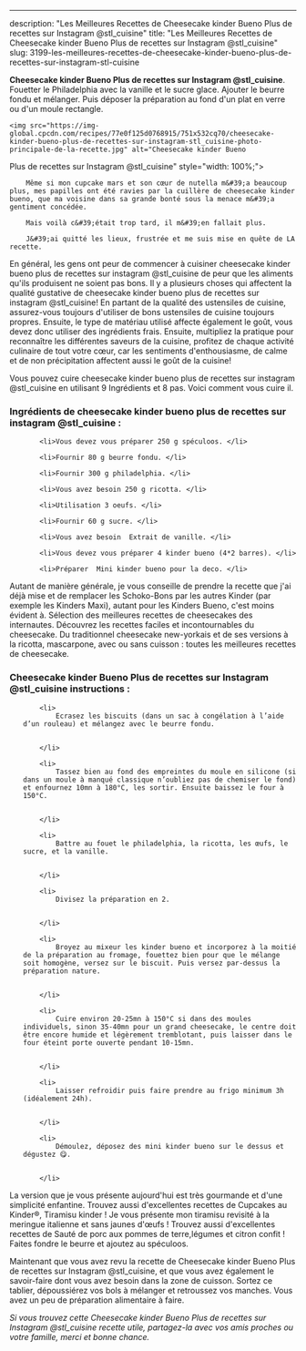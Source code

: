 ---
description: "Les Meilleures Recettes de Cheesecake kinder Bueno  Plus de recettes sur Instagram @stl_cuisine"
title: "Les Meilleures Recettes de Cheesecake kinder Bueno  Plus de recettes sur Instagram @stl_cuisine"
slug: 3199-les-meilleures-recettes-de-cheesecake-kinder-bueno-plus-de-recettes-sur-instagram-stl-cuisine

<p>
	<strong>Cheesecake kinder Bueno 
Plus de recettes sur Instagram @stl_cuisine</strong>. 
	Fouetter le Philadelphia avec la vanille et le sucre glace. Ajouter le beurre fondu et mélanger. Puis déposer la préparation au fond d&#39;un plat en verre ou d&#39;un moule rectangle.
</p>
<p>
	
	<img src="https://img-global.cpcdn.com/recipes/77e0f125d0768915/751x532cq70/cheesecake-kinder-bueno-plus-de-recettes-sur-instagram-stl_cuisine-photo-principale-de-la-recette.jpg" alt="Cheesecake kinder Bueno 
Plus de recettes sur Instagram @stl_cuisine" style="width: 100%;">
	
	
		Même si mon cupcake mars et son cœur de nutella m&#39;a beaucoup plus, mes papilles ont été ravies par la cuillère de cheesecake kinder bueno, que ma voisine dans sa grande bonté sous la menace m&#39;a gentiment concédée.
	
		Mais voilà c&#39;était trop tard, il m&#39;en fallait plus.
	
		J&#39;ai quitté les lieux, frustrée et me suis mise en quête de LA recette.
	
</p>

En général, les gens ont peur de commencer à cuisiner cheesecake kinder bueno 
plus de recettes sur instagram @stl_cuisine de peur que les aliments qu'ils produisent ne soient pas bons. Il y a plusieurs choses qui affectent la qualité gustative de cheesecake kinder bueno 
plus de recettes sur instagram @stl_cuisine! En partant de la qualité des ustensiles de cuisine, assurez-vous toujours d'utiliser de bons ustensiles de cuisine toujours propres. Ensuite, le type de matériau utilisé affecte également le goût, vous devez donc utiliser des ingrédients frais. Ensuite, multipliez la pratique pour reconnaître les différentes saveurs de la cuisine, profitez de chaque activité culinaire de tout votre cœur, car les sentiments d'enthousiasme, de calme et de non précipitation affectent aussi le goût de la cuisine!

<!--inarticleads1-->

Vous pouvez cuire cheesecake kinder bueno 
plus de recettes sur instagram @stl_cuisine en utilisant 9 Ingrédients et 8 pas. Voici comment vous cuire il.

<h3>Ingrédients de cheesecake kinder bueno 
plus de recettes sur instagram @stl_cuisine :</h3>

<ol>
	
		<li>Vous devez vous préparer 250 g spéculoos. </li>
	
		<li>Fournir 80 g beurre fondu. </li>
	
		<li>Fournir 300 g philadelphia. </li>
	
		<li>Vous avez besoin 250 g ricotta. </li>
	
		<li>Utilisation 3 oeufs. </li>
	
		<li>Fournir 60 g sucre. </li>
	
		<li>Vous avez besoin  Extrait de vanille. </li>
	
		<li>Vous devez vous préparer 4 kinder bueno (4*2 barres). </li>
	
		<li>Préparer  Mini kinder bueno pour la deco. </li>
	
</ol>

Autant de manière générale, je vous conseille de prendre la recette que j&#39;ai déjà mise et de remplacer les Schoko-Bons par les autres Kinder (par exemple les Kinders Maxi), autant pour les Kinders Bueno, c&#39;est moins évident à. Sélection des meilleures recettes de cheesecakes des internautes. Découvrez les recettes faciles et incontournables du cheesecake. Du traditionnel cheesecake new-yorkais et de ses versions à la ricotta, mascarpone, avec ou sans cuisson : toutes les meilleures recettes de cheesecake. 

<!--inarticleads2-->

<h3>Cheesecake kinder Bueno 
Plus de recettes sur Instagram @stl_cuisine instructions :</h3>

<ol>
	
		<li>
			Ecrasez les biscuits (dans un sac à congélation à l’aide d’un rouleau) et mélangez avec le beurre fondu.
			
			
		</li>
	
		<li>
			Tassez bien au fond des empreintes du moule en silicone (si dans un moule à manqué classique n’oubliez pas de chemiser le fond) et enfournez 10mn à 180°C, les sortir. Ensuite baissez le four à 150°C.
			
			
		</li>
	
		<li>
			Battre au fouet le philadelphia, la ricotta, les œufs, le sucre, et la vanille.
			
			
		</li>
	
		<li>
			Divisez la préparation en 2.
			
			
		</li>
	
		<li>
			Broyez au mixeur les kinder bueno et incorporez à la moitié de la préparation au fromage, fouettez bien pour que le mélange soit homogène, versez sur le biscuit. Puis versez par-dessus la préparation nature.
			
			
		</li>
	
		<li>
			Cuire environ 20-25mn à 150°C si dans des moules individuels, sinon 35-40mn pour un grand cheesecake, le centre doit être encore humide et légèrement tremblotant, puis laisser dans le four éteint porte ouverte pendant 10-15mn.
			
			
		</li>
	
		<li>
			Laisser refroidir puis faire prendre au frigo minimum 3h (idéalement 24h).
			
			
		</li>
	
		<li>
			Démoulez, déposez des mini kinder bueno sur le dessus et dégustez 😋.
			
			
		</li>
	
</ol>

La version que je vous présente aujourd&#39;hui est très gourmande et d&#39;une simplicité enfantine. Trouvez aussi d&#39;excellentes recettes de Cupcakes au Kinder®, Tiramisu kinder ! Je vous présente mon tiramisu revisité à la meringue italienne et sans jaunes d&#39;œufs ! Trouvez aussi d&#39;excellentes recettes de Sauté de porc aux pommes de terre,légumes et citron confit ! Faites fondre le beurre et ajoutez au spéculoos. 

<!--inarticleads1-->

<p>
Maintenant que vous avez revu la recette de Cheesecake kinder Bueno 
Plus de recettes sur Instagram @stl_cuisine, et que vous avez également le savoir-faire dont vous avez besoin dans la zone de cuisson. Sortez ce tablier, dépoussiérez vos bols à mélanger et retroussez vos manches. Vous avez un peu de préparation alimentaire à faire.
</p>

<p>
<i>Si vous trouvez cette Cheesecake kinder Bueno 
Plus de recettes sur Instagram @stl_cuisine recette utile, partagez-la avec vos amis proches ou votre famille, merci et bonne chance.</i>
</p>
